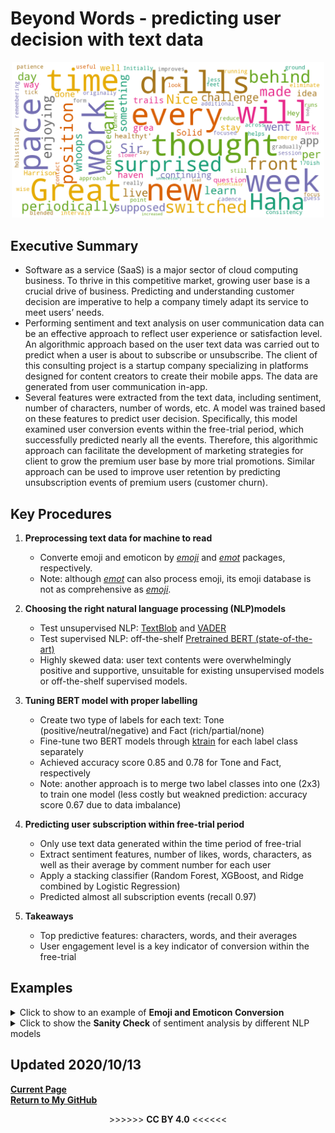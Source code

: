 # Beyond Words - predicting user decision with text data
<p align="center">
   <img src="word_cloud_1.png"  width="500"/> 
</p>  

## Executive Summary
  * Software as a service (SaaS) is a major sector of cloud computing business. To thrive in this competitive market, growing user base is a crucial drive of business. Predicting and understanding customer decision are imperative to help a company timely adapt its service to meet users’ needs.  
  * Performing sentiment and text analysis on user communication data can be an effective approach to reflect user experience or satisfaction level. An algorithmic approach based on the user text data was carried out to predict when a user is about to subscribe or unsubscribe. The client of this consulting project is a startup company specializing in platforms designed for content creators to create their mobile apps. The data are generated from user communication in-app.  
  * Several features were extracted from the text data, including sentiment, number of characters, number of words, etc. A model was trained based on these features to predict user decision. Specifically, this model examined user conversion events within the free-trial period, which successfully predicted nearly all the events. Therefore, this algorithmic approach can facilitate the development of marketing strategies for client to grow the premium user base by more trial promotions. Similar approach can be used to improve user retention by predicting unsubscription events of premium users (customer churn).

## Key Procedures
1. **Preprocessing text data for machine to read**
    - Converte emoji and emoticon by [*emoji*](https://github.com/carpedm20/emoji/) and [*emot*](https://github.com/NeelShah18/emot) packages, respectively.
    - Note: although [*emot*](https://github.com/NeelShah18/emot) can also process emoji, its emoji database is not as comprehensive as [*emoji*](https://github.com/carpedm20/emoji/).

2. **Choosing the right natural language processing (NLP)models**
    - Test unsupervised NLP: [TextBlob](https://textblob.readthedocs.io) and [VADER](https://www.nltk.org/_modules/nltk/sentiment/vader.html)
    - Test supervised NLP: off-the-shelf [Pretrained BERT (state-of-the-art)](https://huggingface.co/transformers/main_classes/pipelines.html#transformers.pipeline)
    - Highly skewed data: user text contents were overwhelmingly positive and supportive, unsuitable for existing unsupervised models or off-the-shelf supervised models.
 
3. **Tuning BERT model with proper labelling**
    - Create two type of labels for each text: Tone (positive/neutral/negative) and Fact (rich/partial/none)
    - Fine-tune two BERT models through [ktrain](https://arxiv.org/abs/2004.10703) for each label class separately
    - Achieved accuracy score 0.85 and 0.78 for Tone and Fact, respectively
    - Note: another approach is to merge two label classes into one (2x3) to train one model (less costly but weakned prediction: accuracy score 0.67 due to data imbalance)
 
4. **Predicting user subscription within free-trial period**
    - Only use text data generated within the time period of free-trial
    - Extract sentiment features, number of likes, words, characters, as well as their average by comment number for each user
    - Apply a stacking classifier (Random Forest, XGBoost, and Ridge combined by Logistic Regression)
    - Predicted almost all subscription events (recall 0.97)

5. **Takeaways** 
   - Top predictive features: characters, words, and their averages
   - User engagement level is a key indicator of conversion within the free-trial

## Examples
 <details>
   <summary>Click to show to an example of <b>Emoji and Emoticon Conversion</b></summary>
 <p align="center"><img src="emo_convert.png" /></p>
</details>

 <details>
   <summary>Click to show the <b>Sanity Check</b> of sentiment analysis by different NLP models</summary>
<p align="center"><img src="NLP_benchmark.PNG" /></p>
<p align="center"><b>NLP Models Performance Comparision</b>, OTS: off-the-shelf </p>
</details> 

## Updated 2020/10/13   
[**Current Page**](https://er1czz.github.io/beyondwords)    
[**Return to My GitHub**](https://github.com/er1czz)  



<div align="center"> 
   >>>>>> <b>CC BY 4.0</b> <<<<<<    
</div>



